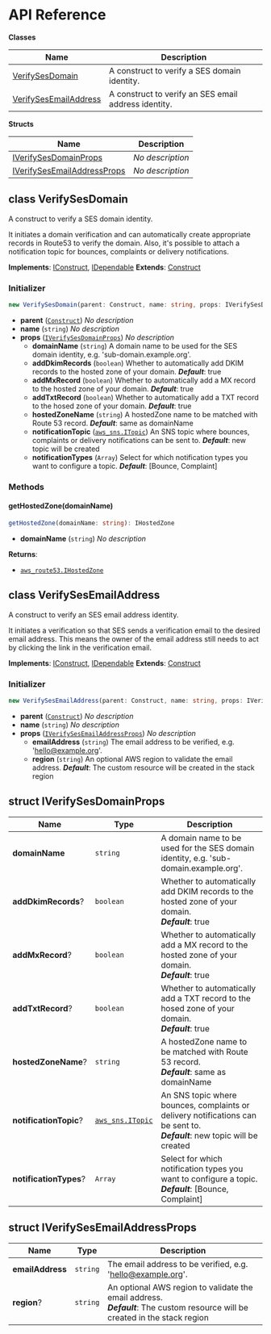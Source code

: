 # API Reference

**Classes**

Name|Description
----|-----------
[VerifySesDomain](#seeebiii-ses-verify-identities-verifysesdomain)|A construct to verify a SES domain identity.
[VerifySesEmailAddress](#seeebiii-ses-verify-identities-verifysesemailaddress)|A construct to verify an SES email address identity.


**Structs**

Name|Description
----|-----------
[IVerifySesDomainProps](#seeebiii-ses-verify-identities-iverifysesdomainprops)|*No description*
[IVerifySesEmailAddressProps](#seeebiii-ses-verify-identities-iverifysesemailaddressprops)|*No description*



## class VerifySesDomain  <a id="seeebiii-ses-verify-identities-verifysesdomain"></a>

A construct to verify a SES domain identity.

It initiates a domain verification and can automatically create appropriate records in Route53 to verify the domain. Also, it's possible to attach a notification topic for bounces, complaints or delivery notifications.

__Implements__: [IConstruct](#constructs-iconstruct), [IDependable](#constructs-idependable)
__Extends__: [Construct](#constructs-construct)

### Initializer




```ts
new VerifySesDomain(parent: Construct, name: string, props: IVerifySesDomainProps)
```

* **parent** (<code>[Construct](#constructs-construct)</code>)  *No description*
* **name** (<code>string</code>)  *No description*
* **props** (<code>[IVerifySesDomainProps](#seeebiii-ses-verify-identities-iverifysesdomainprops)</code>)  *No description*
  * **domainName** (<code>string</code>)  A domain name to be used for the SES domain identity, e.g. 'sub-domain.example.org'. 
  * **addDkimRecords** (<code>boolean</code>)  Whether to automatically add DKIM records to the hosted zone of your domain. __*Default*__: true
  * **addMxRecord** (<code>boolean</code>)  Whether to automatically add a MX record to the hosted zone of your domain. __*Default*__: true
  * **addTxtRecord** (<code>boolean</code>)  Whether to automatically add a TXT record to the hosed zone of your domain. __*Default*__: true
  * **hostedZoneName** (<code>string</code>)  A hostedZone name to be matched with Route 53 record. __*Default*__: same as domainName
  * **notificationTopic** (<code>[aws_sns.ITopic](#aws-cdk-lib-aws-sns-itopic)</code>)  An SNS topic where bounces, complaints or delivery notifications can be sent to. __*Default*__: new topic will be created
  * **notificationTypes** (<code>Array<string></code>)  Select for which notification types you want to configure a topic. __*Default*__: [Bounce, Complaint]


### Methods


#### getHostedZone(domainName) <a id="seeebiii-ses-verify-identities-verifysesdomain-gethostedzone"></a>



```ts
getHostedZone(domainName: string): IHostedZone
```

* **domainName** (<code>string</code>)  *No description*

__Returns__:
* <code>[aws_route53.IHostedZone](#aws-cdk-lib-aws-route53-ihostedzone)</code>



## class VerifySesEmailAddress  <a id="seeebiii-ses-verify-identities-verifysesemailaddress"></a>

A construct to verify an SES email address identity.

It initiates a verification so that SES sends a verification email to the desired email address. This means the owner of the email address still needs to act by clicking the link in the verification email.

__Implements__: [IConstruct](#constructs-iconstruct), [IDependable](#constructs-idependable)
__Extends__: [Construct](#constructs-construct)

### Initializer




```ts
new VerifySesEmailAddress(parent: Construct, name: string, props: IVerifySesEmailAddressProps)
```

* **parent** (<code>[Construct](#constructs-construct)</code>)  *No description*
* **name** (<code>string</code>)  *No description*
* **props** (<code>[IVerifySesEmailAddressProps](#seeebiii-ses-verify-identities-iverifysesemailaddressprops)</code>)  *No description*
  * **emailAddress** (<code>string</code>)  The email address to be verified, e.g. 'hello@example.org'. 
  * **region** (<code>string</code>)  An optional AWS region to validate the email address. __*Default*__: The custom resource will be created in the stack region




## struct IVerifySesDomainProps  <a id="seeebiii-ses-verify-identities-iverifysesdomainprops"></a>






Name | Type | Description 
-----|------|-------------
**domainName** | <code>string</code> | A domain name to be used for the SES domain identity, e.g. 'sub-domain.example.org'.
**addDkimRecords**? | <code>boolean</code> | Whether to automatically add DKIM records to the hosted zone of your domain.<br/>__*Default*__: true
**addMxRecord**? | <code>boolean</code> | Whether to automatically add a MX record to the hosted zone of your domain.<br/>__*Default*__: true
**addTxtRecord**? | <code>boolean</code> | Whether to automatically add a TXT record to the hosed zone of your domain.<br/>__*Default*__: true
**hostedZoneName**? | <code>string</code> | A hostedZone name to be matched with Route 53 record.<br/>__*Default*__: same as domainName
**notificationTopic**? | <code>[aws_sns.ITopic](#aws-cdk-lib-aws-sns-itopic)</code> | An SNS topic where bounces, complaints or delivery notifications can be sent to.<br/>__*Default*__: new topic will be created
**notificationTypes**? | <code>Array<string></code> | Select for which notification types you want to configure a topic.<br/>__*Default*__: [Bounce, Complaint]



## struct IVerifySesEmailAddressProps  <a id="seeebiii-ses-verify-identities-iverifysesemailaddressprops"></a>






Name | Type | Description 
-----|------|-------------
**emailAddress** | <code>string</code> | The email address to be verified, e.g. 'hello@example.org'.
**region**? | <code>string</code> | An optional AWS region to validate the email address.<br/>__*Default*__: The custom resource will be created in the stack region



